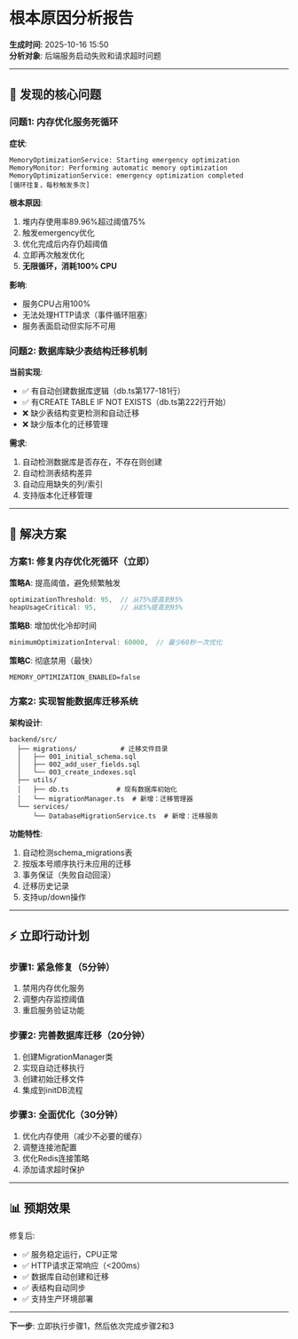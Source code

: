 # 根本原因分析报告

**生成时间**: 2025-10-16 15:50  
**分析对象**: 后端服务启动失败和请求超时问题

---

## 🎯 发现的核心问题

### 问题1: 内存优化服务死循环

**症状**:
```
MemoryOptimizationService: Starting emergency optimization
MemoryMonitor: Performing automatic memory optimization
MemoryOptimizationService: emergency optimization completed
[循环往复，每秒触发多次]
```

**根本原因**:
1. 堆内存使用率89.96%超过阈值75%
2. 触发emergency优化
3. 优化完成后内存仍超阈值
4. 立即再次触发优化
5. **无限循环，消耗100% CPU**

**影响**:
- 服务CPU占用100%
- 无法处理HTTP请求（事件循环阻塞）
- 服务表面启动但实际不可用

### 问题2: 数据库缺少表结构迁移机制

**当前实现**:
- ✅ 有自动创建数据库逻辑（db.ts第177-181行）
- ✅ 有CREATE TABLE IF NOT EXISTS（db.ts第222行开始）
- ❌ 缺少表结构变更检测和自动迁移
- ❌ 缺少版本化的迁移管理

**需求**:
1. 自动检测数据库是否存在，不存在则创建
2. 自动检测表结构差异
3. 自动应用缺失的列/索引
4. 支持版本化迁移管理

---

## 🔧 解决方案

### 方案1: 修复内存优化死循环（立即）

**策略A**: 提高阈值，避免频繁触发
```javascript
optimizationThreshold: 95,  // 从75%提高到95%
heapUsageCritical: 95,      // 从85%提高到95%
```

**策略B**: 增加优化冷却时间
```javascript
minimumOptimizationInterval: 60000,  // 最少60秒一次优化
```

**策略C**: 彻底禁用（最快）
```env
MEMORY_OPTIMIZATION_ENABLED=false
```

### 方案2: 实现智能数据库迁移系统

**架构设计**:
```
backend/src/
  ├── migrations/           # 迁移文件目录
  │   ├── 001_initial_schema.sql
  │   ├── 002_add_user_fields.sql
  │   └── 003_create_indexes.sql
  ├── utils/
  │   ├── db.ts            # 现有数据库初始化
  │   └── migrationManager.ts  # 新增：迁移管理器
  └── services/
      └── DatabaseMigrationService.ts  # 新增：迁移服务
```

**功能特性**:
1. 自动检测schema_migrations表
2. 按版本号顺序执行未应用的迁移
3. 事务保证（失败自动回滚）
4. 迁移历史记录
5. 支持up/down操作

---

## ⚡ 立即行动计划

### 步骤1: 紧急修复（5分钟）
1. 禁用内存优化服务
2. 调整内存监控阈值
3. 重启服务验证功能

### 步骤2: 完善数据库迁移（20分钟）
1. 创建MigrationManager类
2. 实现自动迁移执行
3. 创建初始迁移文件
4. 集成到initDB流程

### 步骤3: 全面优化（30分钟）
1. 优化内存使用（减少不必要的缓存）
2. 调整连接池配置
3. 优化Redis连接策略
4. 添加请求超时保护

---

## 📊 预期效果

修复后:
- ✅ 服务稳定运行，CPU正常
- ✅ HTTP请求正常响应（<200ms）
- ✅ 数据库自动创建和迁移
- ✅ 表结构自动同步
- ✅ 支持生产环境部署

---

**下一步**: 立即执行步骤1，然后依次完成步骤2和3

